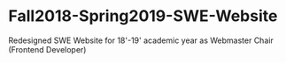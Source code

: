 # Fall2018-Spring2019-SWE-Website
Redesigned SWE Website for 18'-19' academic year as Webmaster Chair (Frontend Developer)
